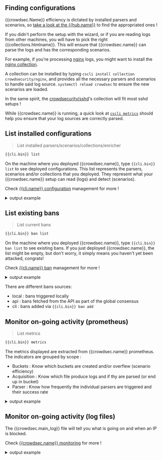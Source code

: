 

## Finding configurations

{{crowdsec.Name}} efficiency is dictated by installed parsers and scenarios, so [take a look at the {{hub.name}}]({{hub.url}}) to find the appropriated ones !

If you didn't perform the setup with the wizard, or if you are reading logs from other machines, you will have to pick the right {{collections.htmlname}}. This will ensure that {{crowdsec.name}} can parse the logs and has the corresponding scenarios.

For example, if you're processing [nginx](http://nginx.org) logs, you might want to install the [nginx collection](https://hub.crowdsec.net/author/crowdsecurity/collections/nginx).

A collection can be installed by typing `cscli install collection crowdsecurity/nginx`, and provides all the necessary parsers and scenarios to handle said log source. `systemctl reload crowdsec` to ensure the new scenarios are loaded.

In the same spirit, the [crowdsecurity/sshd](https://hub.crowdsec.net/author/crowdsecurity/collections/sshd)'s collection will fit most sshd setups !

While {{crowdsec.name}} is running, a quick look at [`cscli metrics`](/observability/metrics/) should help you ensure that your log sources are correctly parsed.

## List installed configurations

> List installed parsers/scenarios/collections/enricher

```bash
{{cli.bin}} list
```

On the machine where you deployed {{crowdsec.name}}, type `{{cli.bin}} list` to see deployed configurations.
This list represents the parsers, scenarios and/or collections that you deployed. They represent what your {{crowdsec.name}} setup can read (logs) and detect (scenarios).

Check [{{cli.name}} configuration](/guide/cscli/) management for more !

<details>
  <summary>output example</summary>
```bash
bui@sd:~$ {{cli.bin}}  list
INFO[0000] Loaded 9 collecs, 14 parsers, 12 scenarios, 1 post-overflow parsers 
INFO[0000] PARSERS:                                     
--------------------------------------------------------------------------------------------------------------------
 NAME                       📦 STATUS    VERSION  LOCAL PATH                                                        
--------------------------------------------------------------------------------------------------------------------
 crowdsec/nginx-logs        ✔️  enabled  0.3      /etc/crowdsec/config/parsers/s01-parse/nginx-logs.yaml        
 crowdsec/sshd-logs         ✔️  enabled  0.3      /etc/crowdsec/config/parsers/s01-parse/sshd-logs.yaml         
 crowdsec/syslog-logs       ✔️  enabled  0.4      /etc/crowdsec/config/parsers/s00-raw/syslog-logs.yaml         
 crowdsec/whitelists        ✔️  enabled  0.4      /etc/crowdsec/config/parsers/s02-enrich/whitelists.yaml       
 crowdsec/dateparse-enrich  ✔️  enabled  0.4      /etc/crowdsec/config/parsers/s02-enrich/dateparse-enrich.yaml 
 crowdsec/iptables-logs     ✔️  enabled  0.3      /etc/crowdsec/config/parsers/s01-parse/iptables-logs.yaml     
 crowdsec/naxsi-logs        ✔️  enabled  0.4      /etc/crowdsec/config/parsers/s02-enrich/naxsi-logs.yaml       
 crowdsec/http-logs         ✔️  enabled  0.4      /etc/crowdsec/config/parsers/s02-enrich/http-logs.yaml        
 crowdsec/geoip-enrich      ✔️  enabled  0.4      /etc/crowdsec/config/parsers/s02-enrich/geoip-enrich.yaml     
--------------------------------------------------------------------------------------------------------------------
INFO[0000] SCENARIOS:                                   
-----------------------------------------------------------------------------------------------------------------------------
 NAME                                📦 STATUS    VERSION  LOCAL PATH                                                        
-----------------------------------------------------------------------------------------------------------------------------
 crowdsec/http-crawl-non_statics     ✔️  enabled  0.4      /etc/crowdsec/config/scenarios/http-crawl-non_statics.yaml    
 crowdsec/iptables-scan-multi_ports  ✔️  enabled  0.4      /etc/crowdsec/config/scenarios/iptables-scan-multi_ports.yaml 
 crowdsec/http-scan-uniques_404      ✔️  enabled  0.4      /etc/crowdsec/config/scenarios/http-scan-uniques_404.yaml     
 crowdsec/ssh-bf                     ✔️  enabled  0.8      /etc/crowdsec/config/scenarios/ssh-bf.yaml                    
-----------------------------------------------------------------------------------------------------------------------------
INFO[0000] COLLECTIONS:                                 
-------------------------------------------------------------------------------------------------------------------
 NAME                          📦 STATUS    VERSION  LOCAL PATH                                                    
-------------------------------------------------------------------------------------------------------------------
 crowdsec/base-http-scenarios  ✔️  enabled  0.1      /etc/crowdsec/config/collections/base-http-scenarios.yaml 
 crowdsec/iptables             ✔️  enabled  0.2      /etc/crowdsec/config/collections/iptables.yaml            
 crowdsec/nginx                ✔️  enabled  0.2      /etc/crowdsec/config/collections/nginx.yaml               
 crowdsec/sshd                 ✔️  enabled  0.2      /etc/crowdsec/config/collections/sshd.yaml                
 crowdsec/linux                ✔️  enabled  0.2      /etc/crowdsec/config/collections/linux.yaml               
-------------------------------------------------------------------------------------------------------------------
INFO[0000] POSTOVERFLOWS:                               
--------------------------------------
 NAME  📦 STATUS  VERSION  LOCAL PATH 
--------------------------------------
--------------------------------------
```
</details>


## List existing bans

> List current bans

```bash
{{cli.bin}} ban list
```


On the machine where you deployed {{crowdsec.name}}, type `{{cli.bin}} ban list` to see existing bans.
If you just deployed {{crowdsec.name}}, the list might be empty, but don't worry, it simply means you haven't yet been attacked, congrats!

Check [{{cli.name}} ban](/cheat_sheets/ban-mgmt/) management for more !


<details>
  <summary>output example</summary>
```bash
bui@sd:~$ {{cli.bin}} ban list
7 local decisions:
+--------+----------------+--------------------------------+------+--------+---------+--------------------------------+--------+------------+
| SOURCE |       IP       |             REASON             | BANS | ACTION | COUNTRY |               AS               | EVENTS | EXPIRATION |
+--------+----------------+--------------------------------+------+--------+---------+--------------------------------+--------+------------+
| local  | 103.218.xxx.xx | crowdsecurity/ssh-bf           |    4 | ban    | HK      | 59077 Shanghai UCloud          |     24 | 3h28m24s   |
|        |                |                                |      |        |         | Information Technology Company |        |            |
|        |                |                                |      |        |         | Limited                        |        |            |
| local  | 176.174.x.xx   | crowdsecurity/ssh-bf           |   11 | ban    | FR      | 5410 Bouygues Telecom SA       |     66 | 2h48m6s    |
| local  | 37.49.xxx.xxx  | crowdsecurity/ssh-bf           |    4 | ban    | NL      |                             0  |     37 | 2h16m35s   |
| local  | 37.49.xxx.xx   | crowdsecurity/ssh-bf_user-enum |    5 | ban    | NL      |                             0  |     59 | 2h16m21s   |
| local  | 92.246.xx.xxx  | crowdsecurity/ssh-bf_user-enum |    2 | ban    |         |                             0  |     12 | 1h42m2s    |
| local  | 23.237.x.xx    | crowdsecurity/ssh-bf           |    8 | ban    | US      | 174 Cogent Communications      |     48 | 1h7m48s    |
| local  | 185.153.xxx.xx | crowdsecurity/ssh-bf_user-enum |   59 | ban    | MD      | 49877 RM Engineering LLC       |    449 | 12m54s     |
+--------+----------------+--------------------------------+------+--------+---------+--------------------------------+--------+------------+
And 64 records from API, 32 distinct AS, 19 distinct countries
```
</details>

There are different bans sources:

  - local : bans triggered locally 
  - api : bans fetched from the API as part of the global consensus
  - cli : bans added via `{{cli.bin}} ban add`

## Monitor on-going activity (prometheus)

> List metrics

```bash
{{cli.bin}} metrics
```

The metrics displayed are extracted from {{crowdsec.name}} prometheus.
The indicators are grouped by scope :

 - Buckets : Know which buckets are created and/or overflew (scenario efficiency)
 - Acquisition : Know which file produce logs and if thy are parsed (or end up in bucket)
 - Parser : Know how frequently the individual parsers are triggered and their success rate

<details>
  <summary>output example</summary>

```bash
bui@sd:~$ {{cli.bin}}  metrics
INFO[0000] Buckets Metrics:                             
+---------------------------------+-----------+--------------+--------+---------+
|             BUCKET              | OVERFLOWS | INSTANTIATED | POURED | EXPIRED |
+---------------------------------+-----------+--------------+--------+---------+
| crowdsec/http-scan-uniques_404  |        69 |           77 |    424 |       8 |
| crowdsec/ssh-bf                 |         4 |           23 |     53 |      18 |
| crowdsec/ssh-bf_user-enum       | -         |           21 |     23 |      20 |
| crowdsec/http-crawl-non_statics |         9 |           14 |    425 |       5 |
+---------------------------------+-----------+--------------+--------+---------+
INFO[0000] Acquisition Metrics:                         
+------------------------------------------+------------+--------------+----------------+------------------------+
|                  SOURCE                  | LINES READ | LINES PARSED | LINES UNPARSED | LINES POURED TO BUCKET |
+------------------------------------------+------------+--------------+----------------+------------------------+
| /var/log/nginx/error.log                 |        496 |          496 | -              | -                      |
| /var/log/nginx/http.access.log  |        472 |          465 |              7 |                    847 |
| /var/log/nginx/https.access.log |          1 |            1 | -              |                      2 |
| /var/log/auth.log                        |        357 |           53 |            304 |                     76 |
| /var/log/kern.log                        |       2292 | -            |           2292 | -                      |
| /var/log/syslog                          |       2358 | -            |           2358 | -                      |
+------------------------------------------+------------+--------------+----------------+------------------------+
INFO[0000] Parser Metrics:                              
+---------------------------+------+--------+----------+
|          PARSERS          | HITS | PARSED | UNPARSED |
+---------------------------+------+--------+----------+
| crowdsec/syslog-logs      | 5007 |   5007 |        0 |
| crowdsec/whitelists       | 1015 |   1015 |        0 |
| crowdsec/dateparse-enrich | 1015 |   1015 |        0 |
| crowdsec/geoip-enrich     |  519 |    519 |        0 |
| crowdsec/http-logs        |  962 |    427 |      535 |
| crowdsec/nginx-logs       |  973 |    962 |       11 |
| crowdsec/non-syslog       |  969 |    969 |        0 |
| crowdsec/sshd-logs        |  350 |     53 |      297 |
+---------------------------+------+--------+----------+

```

</details>

## Monitor on-going activity (log files)

The {{crowdsec.main_log}} file will tell you what is going on and when an IP is blocked.

Check [{{crowdsec.name}} monitoring](/observability/overview/) for more !


<details>
  <summary>output example</summary>


```bash
bui@sd:~$ tail -f /var/log/crowdsec-agent.log 
time="14-04-2020 16:06:21" level=warning msg="40 existing LeakyRoutine"
time="14-04-2020 16:14:07" level=warning msg="1.2.3.4 triggered a 4h0m0s ip ban remediation for [crowdsec/ssh-bf]" bucket_id=throbbing-forest event_time="2020-04-14 16:14:07.215101505 +0200 CEST m=+359659.646220115" scenario=crowdsec/ssh-bf source_ip=1.2.3.4
time="14-04-2020 16:15:52" level=info msg="api push signal: token renewed. Pushing signals"
time="14-04-2020 16:15:53" level=info msg="api push signal: pushed 1 signals successfully"
time="14-04-2020 16:21:10" level=warning msg="18 existing LeakyRoutine"
time="14-04-2020 16:30:01" level=info msg="Flushed 1 expired entries from Ban Application"
time="14-04-2020 16:33:23" level=warning msg="33 existing LeakyRoutine"
time="14-04-2020 16:35:58" level=info msg="Flushed 1 expired entries from Ban Application"

```

</details>
